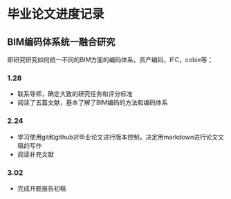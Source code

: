 # 毕业论文进度记录
## BIM编码体系统一融合研究
即研究研究如何统一不同的BIM方面的编码体系，资产编码，IFC，cobie等；
### 1.28
- 联系导师，确定大致的研究任务和评分标准
- 阅读了五篇文献，基本了解了BIM编码的方法和编码体系
### 2.24
- 学习使用git和github对毕业论文进行版本控制，决定用markdown进行论文文稿的写作
- 阅读补充文献
### 3.02
- 完成开题报告初稿

